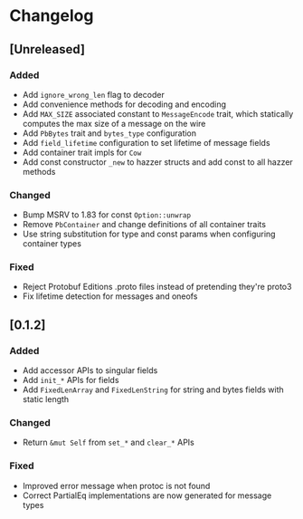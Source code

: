 # Changelog

## [Unreleased]

### Added

- Add `ignore_wrong_len` flag to decoder
- Add convenience methods for decoding and encoding
- Add `MAX_SIZE` associated constant to `MessageEncode` trait, which statically computes the max size of a message on the wire
- Add `PbBytes` trait and `bytes_type` configuration
- Add `field_lifetime` configuration to set lifetime of message fields
- Add container trait impls for `Cow`
- Add const constructor `_new` to hazzer structs and add const to all hazzer methods

### Changed

- Bump MSRV to 1.83 for const `Option::unwrap`
- Remove `PbContainer` and change definitions of all container traits
- Use string substitution for type and const params when configuring container types

### Fixed

- Reject Protobuf Editions .proto files instead of pretending they're proto3
- Fix lifetime detection for messages and oneofs

## [0.1.2]

### Added

- Add accessor APIs to singular fields
- Add `init_*` APIs for fields
- Add `FixedLenArray` and `FixedLenString` for string and bytes fields with static length

### Changed

- Return `&mut Self` from `set_*` and `clear_*` APIs

### Fixed

- Improved error message when protoc is not found
- Correct PartialEq implementations are now generated for message types
